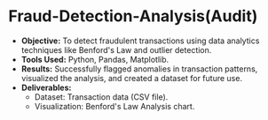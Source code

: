 # Fraud-Detection-Analysis(Audit)
- **Objective:** To detect fraudulent transactions using data analytics techniques like Benford's Law and outlier detection.
- **Tools Used:** Python, Pandas, Matplotlib.
- **Results:** Successfully flagged anomalies in transaction patterns, visualized the analysis, and created a dataset for future use.
- **Deliverables:**
  - Dataset: Transaction data (CSV file).
  - Visualization: Benford's Law Analysis chart.
